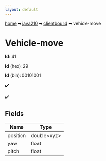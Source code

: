 ```yaml
---
layout: default
---
```


[home](/) ➡ [java210](/protocol/java210) ➡ [clientbound](/protocol/java210/clientbound) ➡ vehicle-move

# Vehicle-move

**Id**: 41

**Id** (hex): 29

**Id** (bin): 00101001

✔️

✔️

## Fields

Name | Type
---|---
position | double&lt;xyz&gt;
yaw | float
pitch | float

